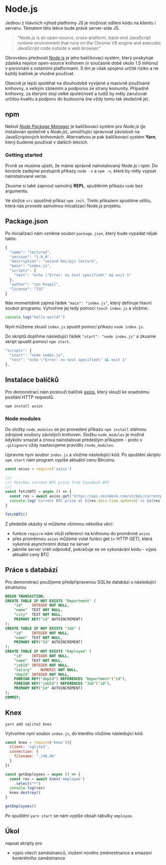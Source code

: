 # Node.js

Jednou z hlavních výhod platformy JS je možnost sdílení kódu na klientu i serveru. Tématem této lekce bude právě server-side JS.

> "Node.js is an open-source, cross-platform, back-end JavaScript runtime environment that runs on the Chrome V8 engine and executes JavaScript code outside a web browser."

Obrovskou předností [Node.js](https://nodejs.org/en/) je jeho balíčkovací systém, který poskytuje zdaleka nejvíce open-source knihoven (v současné době okolo 1.5 milionu) v porovnání s ostatními platformami. S tím je však spojeno určité riziko a ne každý balíček je vhodné používat. 

Obecně je lepší spoléhat na dlouhodobě vyvíjené a masivně používané knihovny, s velkým zázemím a podporou ze strany komunity. Případně knihovny, za kterými stojí velké společností a tudíž by měly zaručovat určitou kvalitu a podporu do budoucna (ne vždy tomu tak skutečně je).

## npm

Neboli [*Node Package Manager*](https://www.npmjs.com/) je balíčkovací systém pro *Node.js* (je instalován společně s *Node.js*), umožňující spravovat závislosti na JavaScriptových knihovnách. Alternativou je pak balíčkovací systém **Yarn**, který budeme používat v dalších lekcích.

### Getting started

Prvně se musíme ujistit, že máme správně nainstalovaný *Node.js* i *npm*. Do konzole zadejme postupně příkazy `node -v` a `npm -v`, které by měly vypsat nainstalované verze.

Zkusme si také zapnout samotný **REPL**, spuštěním příkazu `node` bez argumentu.

Ve složce `src` spusťmě příkaz `npm init`. Tímto příkazem spustíme utilitu, která nás provede samotnou inicializací Node.js projektu.

## Package.json

Po inicializaci nám vznikne soubor `package.json`, který bude vypadat nějak takto:

```javascript
{
  "name": "lecture2",
  "version": "1.0.0",
  "description": "second kmi/pjs lecture",
  "main": "index.js",
  "scripts": {
    "test": "echo \"Error: no test specified\" && exit 1"
  },
  "author": "Jan Kvapil",
  "license": "ISC"
}
```

Nás momentálně zajímá řádek `"main": "index.js"`, který definuje hlavní soubor programu. Vytvořme jej tedy pomocí `touch index.js` a vložme:.

```javascript
console.log("hello world!")
```

Nyní můžeme zkusit `index.js` spustit pomocí příkazu `node index.js`.

Do skriptů doplňme následující řádek `"start": "node index.js"` a zkusme skript spustit pomocí `npm start`.

```javascript
"scripts": {
  "start": "node index.js",
  "test": "echo \"Error: no test specified\" && exit 1"
},
```
## Instalace balíčků

Pro demonstraci nám poslouží balíček [axios](https://www.npmjs.com/package/axios), který slouží ke snadnému posílání HTTP requestů.

```
npm install axios
```

### Node modules

Do složky `node_modules` se po provedení příkazu `npm install` stáhnou zdrojové soubory závislých knihoven. Složku `node_modules` je možné kdykoliv smazat a znova nainstalovat předešlým příkazem - proto v `.gitignore` vždy nastavujeme pravidlo `/node_modules`.

Upravme nyní soubor `index.js` a vložme následující kód. Po spuštění skriptu `npm start` nám program vypíše aktuální cenu Bitcoinu.

```javascript
const axios = require('axios')

///
/// Fetches current BTC price from Coindesk API
/// 
const fetchBTC = async () => {
  const res = await axios.get('https://api.coindesk.com/v1/bpi/currentprice/btc.json')
  console.log(`Current BTC price at ${res.data.time.updated} is $${res.data.bpi.USD.rate}.`)
}

fetchBTC()
```
Z předešlé ukázky si můžeme všimnou několika věcí: 

* funkce `require` nám vloží referenci na knihovnu do proměnné `axios`
* přes proměnnou `axios` můžeme volat funkci get (= HTTP GET), která vykonná asynchronní dotaz na server
* jakmile server vrátí odpověď, pokračuje se ve vykonávání kódu - výpis aktuální ceny BTC


## Práce s databází

Pro demonstraci použijeme předpřipravenou SQLite databázi s následující strukturou

```sql
BEGIN TRANSACTION;
CREATE TABLE IF NOT EXISTS "Department" (
	"id"	INTEGER NOT NULL,
	"name"	TEXT NOT NULL,
	"city"	TEXT NOT NULL,
	PRIMARY KEY("id" AUTOINCREMENT)
);
CREATE TABLE IF NOT EXISTS "Job" (
	"id"	INTEGER NOT NULL,
	"name"	TEXT NOT NULL,
	PRIMARY KEY("Id" AUTOINCREMENT)
);
CREATE TABLE IF NOT EXISTS "Employee" (
	"id"	INTEGER NOT NULL,
	"name"	TEXT NOT NULL,
	"jobId"	INTEGER NOT NULL,
	"salary"	NUMERIC NOT NULL,
	"depId"	INTEGER NOT NULL,
	FOREIGN KEY("depId") REFERENCES "Department"("id"),
	FOREIGN KEY("jobId") REFERENCES "Job"("id"),
	PRIMARY KEY("id" AUTOINCREMENT)
);
COMMIT;
```

## Knex

```
yarn add sqlite3 knex
```

Vytvořme nyní soubor `index.js`, do kterého vložíme následující kód:

```javascript
const knex = require('knex')({
  client: 'sqlite3',
  connection: {
    filename: "./db.db"
  }
})

const getEmployees = async () => {
  const res = await knex('employee')
    .select("*")
  console.log(res)
  knex.destroy()
}

getEmployees()

```

Po spuštění `yarn start` se nám vypíše obsah tabulky `employee`.

## Úkol

napsat skripty pro

* výpis všech zaměstnanců, vložení nového změnestnance a smazání konkrétního zaměstnance


